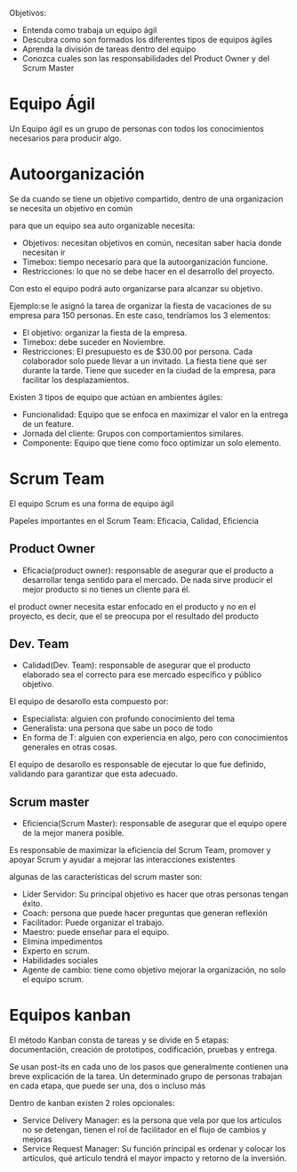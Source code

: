 Objetivos:

- Entenda como trabaja un equipo ágil
- Descubra como son formados los diferentes tipos de equipos ágiles
- Aprenda la división de tareas dentro del equipo
- Conozca cuales son las responsabilidades del Product Owner y del Scrum Master

# Equipo Ágil

Un Equipo ágil es un grupo de personas con todos los conocimientos necesarios para producir algo.

# Autoorganización

Se da cuando se tiene un objetivo compartido, dentro de una organizacion se necesita un objetivo en común

para que un equipo sea auto organizable necesita:

- Objetivos: necesitan objetivos en común, necesitan saber hacia donde necesitan ir
- Timebox: tiempo necesario para que la autoorganización funcione.
- Restricciones: lo que no se debe hacer en el desarrollo del proyecto.

Con esto el equipo podrá auto organizarse para alcanzar su objetivo.

Ejemplo:se le asignó la tarea de organizar la fiesta de vacaciones de su empresa para 150 personas. En este caso, tendríamos los 3 elementos:

- El objetivo: organizar la fiesta de la empresa.
- Timebox: debe suceder en Noviembre.
- Restricciones: El presupuesto es de $30.00 por persona. Cada colaborador solo puede llevar a un invitado. La fiesta tiene que ser durante la tarde. Tiene que suceder en la ciudad de la empresa, para facilitar los desplazamientos.

Existen 3 tipos de equipo que actúan en ambientes ágiles:

- Funcionalidad: Equipo que se enfoca en maximizar el valor en la entrega de un feature.
- Jornada del cliente: Grupos con comportamientos similares.
- Componente: Equipo que tiene como foco optimizar un solo elemento.

# Scrum Team

El equipo Scrum es una forma de equipo ágil

Papeles importantes en el Scrum Team:
Eficacia, Calidad, Eficiencia

## Product Owner
- Eficacia(product owner): responsable de asegurar que el producto a desarrollar tenga sentido para el mercado. De nada sirve producir el mejor producto si no tienes un cliente para él.

el product owner necesita estar enfocado en el producto y no en el proyecto, es decir, que el se preocupa por el resultado del producto

## Dev. Team
- Calidad(Dev. Team): responsable de asegurar que el producto elaborado sea el correcto para ese mercado específico y público objetivo.

El equipo de desarollo esta compuesto por:
- Especialista: alguien con profundo conocimiento del tema
- Generalista: una persona que sabe un poco de todo
- En forma de T: alguien con experiencia en algo, pero con conocimientos generales en otras cosas.

El equipo de desarollo es responsable de ejecutar lo que fue definido, validando para garantizar que esta adecuado.


## Scrum master
- Eficiencia(Scrum Master): responsable de asegurar que el equipo opere de la mejor manera posible.

Es responsable de maximizar la eficiencia del Scrum Team, promover y apoyar Scrum y ayudar a mejorar las interacciones existentes

algunas de las características del scrum master son:

- Líder Servidor: Su principal objetivo es hacer que otras personas tengan éxito.
- Coach: persona que puede hacer preguntas que generan reflexión
- Facilitador: Puede organizar el trabajo.
- Maestro: puede enseñar para el equipo.
- Elimina impedimentos
- Experto en scrum.
- Habilidades sociales
- Agente de cambio: tiene como objetivo mejorar la organización, no solo el equipo scrum.

# Equipos kanban

El método Kanban consta de tareas y se divide en 5 etapas: documentación, creación de prototipos, codificación, pruebas y entrega.

Se usan post-its en cada uno de los pasos que generalmente contienen una breve explicación de la tarea. Un determinado grupo de personas trabajan en cada etapa, que puede ser una, dos o incluso más

Dentro de kanban existen 2 roles opcionales:

- Service Delivery Manager: es la persona que vela por que los artículos no se detengan, tienen el rol de facilitador en el flujo de cambios y mejoras
- Service Request Manager: Su función principal es ordenar y colocar los artículos, qué artículo tendrá el mayor impacto y retorno de la inversión.

